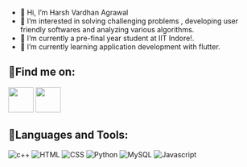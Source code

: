 - 👋 Hi, I’m Harsh Vardhan Agrawal
- 👀 I’m interested in solving challenging problems , developing user friendly softwares and analyzing various algorithms.
- 🔭 I’m currently a pre-final year student at IIT Indore!.
- 🌱 I’m currently learning application development with flutter.

## 	:email:Find me on:

<p>
 <a href="mailto:harshvardhanagarwal159@gmail.com@gmail.com"><img src="https://media.giphy.com/media/KxlbRn0HuTW7gZID83/giphy.gif" width="50" height="50"></a>
 <a href="https://www.linkedin.com/in/harsh-vardhan-agrawal/"><img src="https://cliply.co/wp-content/uploads/2021/02/372102050_LINKEDIN_ICON_TRANSPARENT_1080.gif" width="50" height="50"></a>
</p>

<!---
derco19/derco19 is a ✨ special ✨ repository because its `README.md` (this file) appears on your GitHub profile.
You can click the Preview link to take a look at your changes.
--->
## 	:ribbon:Languages and Tools:

![c++](https://camo.githubusercontent.com/22adfb1d85bcb2de22efe8036b9ba680ccf43a8303ce921c934b994607400754/68747470733a2f2f696d672e736869656c64732e696f2f62616467652f632b2b2d2532333030353939432e7376673f267374796c653d666f722d7468652d6261646765266c6f676f3d63253242253242266f676f436f6c6f723d7768697465)
![HTML](https://camo.githubusercontent.com/d63d473e728e20a286d22bb2226a7bf45a2b9ac6c72c59c0e61e9730bfe4168c/68747470733a2f2f696d672e736869656c64732e696f2f62616467652f48544d4c352d4533344632363f7374796c653d666f722d7468652d6261646765266c6f676f3d68746d6c35266c6f676f436f6c6f723d7768697465)
![CSS](https://camo.githubusercontent.com/3a0f693cfa032ea4404e8e02d485599bd0d192282b921026e89d271aaa3d7565/68747470733a2f2f696d672e736869656c64732e696f2f62616467652f435353332d3135373242363f7374796c653d666f722d7468652d6261646765266c6f676f3d63737333266c6f676f436f6c6f723d7768697465)
![Python](https://img.shields.io/badge/python%20-%231572B6.svg?&style=for-the-badge&logo=c%2B%2B&ogoColor=white)
![MySQL](https://img.shields.io/badge/mysql%20-%23E34F26.svg?&style=for-the-badge&logo=c%2B%2B&ogoColor=white)
![Javascript](https://img.shields.io/badge/javascript%20-%23121011.svg?&style=for-the-badge&logo=c%2B%2B&ogoColor=white)

